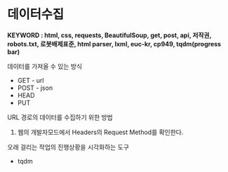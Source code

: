 # 데이터수집

**KEYWORD : html, css, requests, BeautifulSoup, get, post, api, 저작권, robots.txt, 로봇배제표준, html parser, lxml, euc-kr, cp949, tqdm(progress bar)**

데이터를 가져올 수 있는 방식
* GET - url
* POST - json
* HEAD
* PUT

URL 경로의 데이터를 수집하기 위한 방법
<ol>
  <li>웹의 개발자모드에서 Headers의 Request Method를 확인한다.</li>
</ol>

오래 걸리는 작업의 진행상황을 시각화하는 도구
* tqdm



